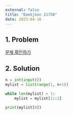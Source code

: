 ```yaml
---
external: false
title: "Baekjoon 21756"
date: 2023-04-16
---
```


## 1. Problem

[문제 확인하기](https://www.acmicpc.net/problem/21756)

## 2. Solution

```python
n = int(input())
mylist = list(range(1, n+1))

while len(mylist) > 1:
    mylist = mylist[1::2]

print(mylist[0])
```
